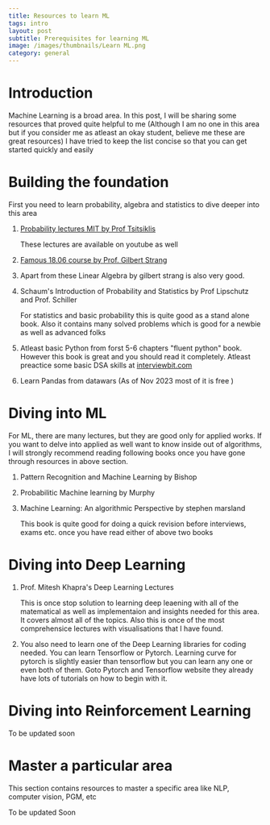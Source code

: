 ```yaml
---
title: Resources to learn ML
tags: intro
layout: post
subtitle: Prerequisites for learning ML
image: /images/thumbnails/Learn ML.png
category: general
---
```



# Introduction

Machine Learning is a broad area. 
In this post, I will be sharing some resources that proved quite helpful to me (Although I am no one in this area but if 
you consider me as atleast an okay student, believe me these are great resources)
I have tried to keep the list concise so that
you can get started quickly and easily

# Building the foundation

First you need to learn probability, algebra and statistics to
dive deeper into this area

1. [Probability lectures MIT by Prof Tsitsiklis](https://ocw.mit.edu/courses/6-041-probabilistic-systems-analysis-and-applied-probability-fall-2010/)
    
    These lectures are available on youtube as well
2. [Famous 18.06 course by Prof. Gilbert Strang](https://ocw.mit.edu/courses/18-06-linear-algebra-spring-2010/video_galleries/video-lectures/)
3. Apart from these Linear Algebra by gilbert strang is also very good.
4. Schaum's Introduction of Probability and Statistics by Prof Lipschutz and Prof. Schiller
    
    For statistics and basic probability this is quite good
    as a stand alone book. Also it contains many solved problems which is 
    good for a newbie as well as advanced folks

5. Atleast basic Python from forst 5-6 chapters "fluent python" book. However this 
    book is great and you should read it completely. Atleast preactice some
    basic DSA skills at [interviewbit.com](https://www.interviewbit.com/courses/programming/)

6. Learn Pandas from datawars (As of Nov 2023 most of it is free )


# Diving into ML

For ML, there are many lectures, but they are good only for applied works.
If you want to delve into applied as well want to know inside out of algorithms,
I will strongly recommend reading following books once you have gone through
resources in above section.

1. Pattern Recognition and Machine Learning by Bishop
2. Probabilitic Machine learning by Murphy
3. Machine Learning: An algorithmic Perspective by stephen marsland

    This book is quite good for doing a quick revision before interviews, exams etc. once you have read 
    either of above two books

# Diving into Deep Learning

1. Prof. Mitesh Khapra's Deep Learning Lectures
    
    This is once stop solution to learning deep leaening with
    all of the matematical as well as implementaion and
    insights needed for this area. It covers almost all of the topics.
    Also this is once of the most comprehensice lectures with visualisations
    that I have found.

2. You also need to learn one of the Deep Learning libraries for
    coding needed. You can learn Tensorflow or Pytorch.
    Learning curve for pytorch is slightly easier than tensorflow but 
    you can learn any one or even both of them.
    Goto Pytorch and Tensorflow website they already have lots of tutorials
    on how to begin with it.

# Diving into Reinforcement Learning

To be updated soon

# Master a particular area

This section contains resources to master a specific area
like NLP, computer vision, PGM, etc

To be updated Soon
